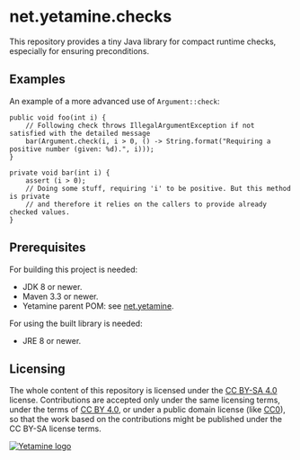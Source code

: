 # net.yetamine.checks #

This repository provides a tiny Java library for compact runtime checks, especially for ensuring preconditions.


## Examples ##

An example of a more advanced use of `Argument::check`:

```{java}
public void foo(int i) {
    // Following check throws IllegalArgumentException if not satisfied with the detailed message
    bar(Argument.check(i, i > 0, () -> String.format("Requiring a positive number (given: %d).", i)));
}

private void bar(int i) {
    assert (i > 0);
    // Doing some stuff, requiring 'i' to be positive. But this method is private
    // and therefore it relies on the callers to provide already checked values.
}
```


## Prerequisites ##

For building this project is needed:

* JDK 8 or newer.
* Maven 3.3 or newer.
* Yetamine parent POM: see [net.yetamine](http://github.com/pdolezal/net.yetamine).

For using the built library is needed:

* JRE 8 or newer.


## Licensing ##

The whole content of this repository is licensed under the [CC BY-SA 4.0][CC-BY-SA] license. Contributions are accepted only under the same licensing terms, under the terms of [CC BY 4.0][CC-BY], or under a public domain license (like [CC0][CC0]), so that the work based on the contributions might be published under the CC BY-SA license terms.

[CC-BY-SA]:  http://creativecommons.org/licenses/by-sa/4.0/
[CC-BY]:     http://creativecommons.org/licenses/by/4.0/
[CC0]:       http://creativecommons.org/choose/zero/

[![Yetamine logo](http://petr.dolezal.matfyz.cz/files/Yetamine_small.svg "Our logo")](http://petr.dolezal.matfyz.cz/files/Yetamine_large.svg)
